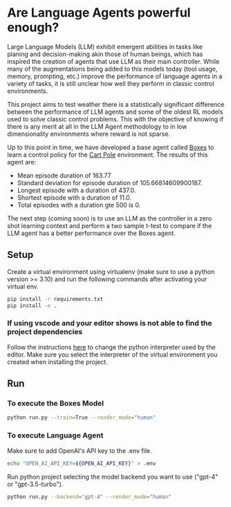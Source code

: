 # Are Language Agents powerful enough?

Large Language Models (LLM) exhibit emergent abilities in tasks like planing and decision-making akin those of human beings, which has inspired the creation of agents that use LLM as their main controller. While many of the augmentations being added to this models today (tool usage, memory, prompting, etc.) improve the performance of language agents in a variety of tasks, it is still unclear how well they perform in classic control environments.

This project aims to test weather there is a statistically significant difference between the performance of LLM agents and some of the oldest RL models used to solve classic control problems. This with the objective of knowing if there is any merit at all in the LLM Agent methodology to in low dimensionality environments where reward is not sparse.

Up to this point in time, we have developed a base agent called [Boxes](https://citeseerx.ist.psu.edu/document?doi=2f027193fb703d0af58ec382bd1438daff9417d7) to learn a control policy for the [Cart Pole](https://gymnasium.farama.org/environments/classic_control/cart_pole/) environment. The results of this agent are:

+ Mean episode duration of 163.77
+ Standard deviation for episode duration of 105.66814609900187.
+ Longest episode with a duration of 437.0.
+ Shortest episode with a duration of 11.0.
+ Total episodes with a duration gte 500 is 0.

The next step (coming soon) is to use an LLM as the controller in a zero shot learning context and perform a two sample t-test to compare if the LLM agent has a better performance over the Boxes agent. 

## Setup

Create a virtual environment using virtualenv (make sure to use a python version >= 3.10) and run the following commands after activating your virtual env.

```sh
pip install -r requirements.txt
pip install -e .
```

### If using vscode and your editor shows is not able to find the project dependencies

Follow the instructions [here](https://code.visualstudio.com/docs/python/environments#_working-with-python-interpreters) to change the python interpreter used by the editor. Make sure you select the interpreter of the virtual environment you created when installing the project.

## Run

### To execute the Boxes Model
```sh
python run.py --train=True --render_mode="human"
```

### To execute Language Agent
Make sure to add OpenAI's API key to the .env file.
```sh
echo "OPEN_AI_API_KEY=${OPEN_AI_API_KEY}" > .env
```

Run python project selecting the model backend you want to use ("gpt-4" or "gpt-3.5-turbo").

```sh
python run.py --backend="gpt-4" --render_mode="human"
```

